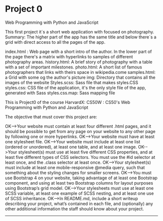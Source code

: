 # Project 0

Web Programming with Python and JavaScript

This first project it´s a short web application with focused on photography.
Summary:
The higher part of the app has the same title and below there´s a grid with direct access to all the pages of the app.


index.html : Web page with a short intro of the author. In the lower part of the page there's a matrix with hyperlinks to samples of different photography areas.
history.html: A brief story of photography with a table with a set of important milestones.
photo.html: A short list of famous photographers that links with theirs space in wikipedia.come
samples.html: a Grid with some og the author's picture
img: Directory that contains all the images of the website
Styles.scss: Sass file that makes styles.CSS
styles.css: CSS file of the application, it's the only style file of the app, generated with Sass
styles.css.map: Sass mapping file

This is Project0 of the course HarvardX: CS50W : CS50's Web Programming with Python and JavaScript

The objective that must cover this project are:

OK-->Your website must contain at least four different .html pages, and it should be possible to get from any page on your website to any other page by following one or more hyperlinks.
OK-->Your website must have at least one stylesheet file.
OK-->Your website must include at least one list (ordered or unordered), at least one table, and at least one image.
OK-->Your stylesheet(s) must use at least five different CSS properties, and at least five different types of CSS selectors. You must use the #id selector at least once, and the .class selector at least once.
OK-->Your stylesheet(s) must include at least one mobile-responsive @media query, such that something about the styling changes for smaller screens.
OK-->You must use Bootstrap 4 on your website, taking advantage of at least one Bootstrap component, and using at least two Bootstrap columns for layout purposes using Bootstrap’s grid model.
OK-->Your stylesheets must use at least one SCSS variable, at least one example of SCSS nesting, and at least one use of SCSS inheritance.
OK-->In README.md, include a short writeup describing your project, what’s contained in each file, and (optionally) any other additional information the staff should know about your project.
________________________________________________________________________________________________________________________
